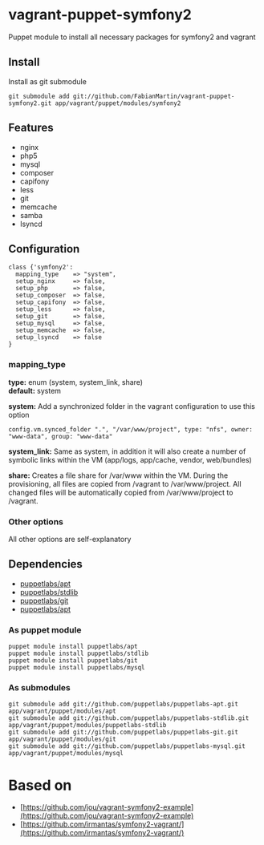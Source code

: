 # vagrant-puppet-symfony2

Puppet module to install all necessary packages for symfony2 and vagrant

## Install

Install as git submodule

	git submodule add git://github.com/FabianMartin/vagrant-puppet-symfony2.git app/vagrant/puppet/modules/symfony2

## Features

* nginx
* php5
* mysql
* composer
* capifony
* less
* git
* memcache
* samba
* lsyncd

## Configuration

	class {'symfony2':
	  mapping_type    => "system",
	  setup_nginx     => false,
	  setup_php       => false,
	  setup_composer  => false,
	  setup_capifony  => false,
	  setup_less      => false,
	  setup_git       => false,
	  setup_mysql     => false,
	  setup_memcache  => false,
	  setup_lsyncd	  => false
	}

### mapping_type

**type:** enum (system, system_link, share)<br/>
**default:** system

**system:** Add a synchronized folder in the vagrant configuration to use this option

	config.vm.synced_folder ".", "/var/www/project", type: "nfs", owner: "www-data", group: "www-data"

**system_link:** Same as system, in addition it will also create a number of symbolic links within the VM (app/logs, app/cache, vendor, web/bundles)

**share:** Creates a file share for /var/www within the VM. During the provisioning, all files are copied from /vagrant to /var/www/project. All changed files will be automatically copied from /var/www/project to /vagrant.

### Other options

All other options are self-explanatory

## Dependencies

* [puppetlabs/apt](https://forge.puppetlabs.com/puppetlabs/apt)
* [puppetlabs/stdlib](https://forge.puppetlabs.com/puppetlabs/stdlib)
* [puppetlabs/git](https://forge.puppetlabs.com/puppetlabs/git)
* [puppetlabs/apt](https://forge.puppetlabs.com/puppetlabs/mysql)

### As puppet module

    puppet module install puppetlabs/apt
    puppet module install puppetlabs/stdlib
    puppet module install puppetlabs/git
    puppet module install puppetlabs/mysql

### As submodules

    git submodule add git://github.com/puppetlabs/puppetlabs-apt.git app/vagrant/puppet/modules/apt
    git submodule add git://github.com/puppetlabs/puppetlabs-stdlib.git app/vagrant/puppet/modules/puppetlabs-stdlib
    git submodule add git://github.com/puppetlabs/puppetlabs-git.git app/vagrant/puppet/modules/git
    git submodule add git://github.com/puppetlabs/puppetlabs-mysql.git app/vagrant/puppet/modules/mysql

# Based on

* [https://github.com/jou/vagrant-symfony2-example](https://github.com/jou/vagrant-symfony2-example)
* [https://github.com/irmantas/symfony2-vagrant/](https://github.com/irmantas/symfony2-vagrant/)
